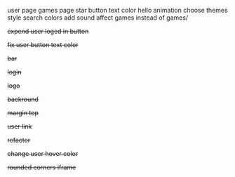 user page
games page
star button text color
hello animation
choose themes
style search colors
add sound affect
games instead of games/

~~expend user loged in button~~

~~fix user button text color~~

~~bar~~

~~login~~

~~logo~~

~~backround~~

~~margin top~~

~~user link~~

~~refactor~~

~~change user hover color~~

~~rounded corners iframe~~
